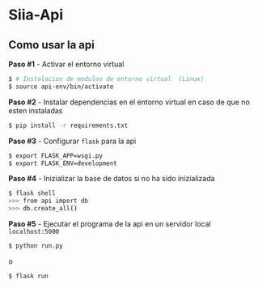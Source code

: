 # Siia-Api

## Como usar la api

**Paso #1** - Activar el entorno virtual

```bash
$ # Instalacion de modulos de entorno virtual  (Linux)
$ source api-env/bin/activate
```

**Paso #2** - Instalar dependencias en el entorno virtual en caso de que no esten instaladas

```bash
$ pip install -r requirements.txt
```

**Paso #3** - Configurar `flask` para la api
```bash
$ export FLASK_APP=wsgi.py
$ export FLASK_ENV=development
```

**Paso #4** - Inizializar la base de datos si no ha sido inizializada
```bash
$ flask shell
>>> from api import db
>>> db.create_all()
```

**Paso #5** - Ejecutar el programa de la api en un servidor local `localhost:5000`
```bash
$ python run.py
```
o
```bash
$ flask run
```
